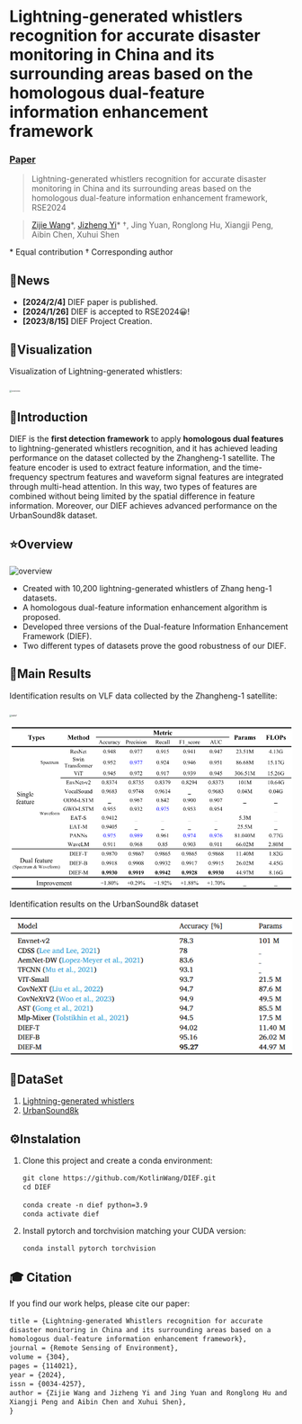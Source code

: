 # Lightning-generated whistlers recognition for accurate disaster monitoring in China and its surrounding areas based on the homologous dual-feature information enhancement framework

### [Paper](https://www.sciencedirect.com/science/article/abs/pii/S0034425724000324)

> Lightning-generated whistlers recognition for accurate disaster monitoring in China and its surrounding areas based on the homologous dual-feature information enhancement framework, RSE2024

> [Zijie Wang](https://orcid.org/0009-0006-5989-7475)\*, [Jizheng Yi](https://orcid.org/0000-0002-2360-905X)\* $\dagger$, Jing Yuan, Ronglong Hu, Xiangji Peng, Aibin Chen, Xuhui Shen

\* Equal contribution $\dagger$ Corresponding author

## :newspaper:News

- **[2024/2/4]** DIEF paper is published.
- **[2024/1/26]** DIEF is accepted to RSE2024&#x1F600;!
- **[2023/8/15]** DIEF Project Creation. 

## :rainbow:Visualization

Visualization of Lightning-generated whistlers:

<img src="./assets/timefreq.jpg" alt="overview" style="zoom:25%;" />

## :book:Introduction

DIEF is the **first detection framework** to apply **homologous dual features** to lightning-generated whistlers recognition, and it has achieved leading performance on the dataset collected by the Zhangheng-1 satellite. The feature encoder is used to extract feature information, and the time-frequency spectrum features and waveform signal features are integrated through multi-head attention. In this way, two types of features are combined without being limited by the spatial difference in feature information. Moreover, our DIEF achieves advanced performance on the UrbanSound8k dataset.

## :star:Overview

![overview](./assets/dief.jpg)

- Created with 10,200 lightning-generated whistlers of Zhang heng-1 datasets.
- A homologous dual-feature information enhancement algorithm is proposed.
- Developed three versions of the Dual-feature Information Enhancement Framework (DIEF).
- Two different types of datasets prove the good robustness of our DIEF.

## :star2:Main Results

Identification results on VLF data collected by the Zhangheng-1 satellite:

<img src="./assets/histogram.jpg" alt="table1" style="zoom: 25%;" />

![table1](./assets/table4.png)

Identification results on the UrbanSound8k dataset

![table2](./assets/table12.png)

## :page_facing_up:DataSet

1. [Lightning-generated whistlers](www.leos.ac.cn)
1. [UrbanSound8k](https://www.kaggle.com/datasets/chrisfilo/urbansound8k)

## ⚙️Instalation

1. Clone this project and create a conda environment:

    ```
    git clone https://github.com/KotlinWang/DIEF.git
    cd DIEF
    
    conda create -n dief python=3.9
    conda activate dief
    ```
2. Install pytorch and torchvision matching your CUDA version:
    ```
    conda install pytorch torchvision
    ```

## 🎓 Citation

If you find our work helps, please cite our paper:

```@article{WANG2024114021,
title = {Lightning-generated Whistlers recognition for accurate disaster monitoring in China and its surrounding areas based on a homologous dual-feature information enhancement framework},
journal = {Remote Sensing of Environment},
volume = {304},
pages = {114021},
year = {2024},
issn = {0034-4257},
author = {Zijie Wang and Jizheng Yi and Jing Yuan and Ronglong Hu and Xiangji Peng and Aibin Chen and Xuhui Shen},
}
```
